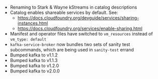 * Renaming to Stark & Wayne kStreams in catalog descriptions
* Catalog enables shareable services by default. See:
  * https://docs.cloudfoundry.org/devguide/services/sharing-instances.html
  * https://docs.cloudfoundry.org/services/enable-sharing.html
* Manifest and operator files have switched to `vm_resources` instead of `vm_type: default`
* `kafka-service-broker` now bundles two sets of sanity test subcommands, which are being used in `sanity-test` errand
* Bumped kafka to v1.1.2
* Bumped kafka to v1.1.3
* Bumped kafka to v1.2.0
* Bumped kafka to v2.0.0
